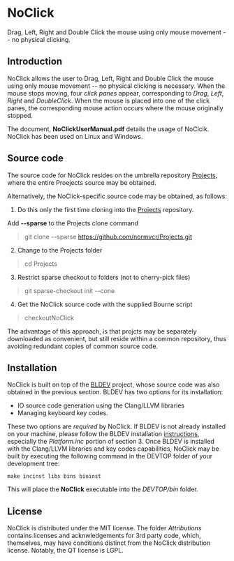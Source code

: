 # NoClick
Drag, Left, Right and Double Click the mouse using only mouse movement -- no physical clicking.

## Introduction
NoClick allows the user to Drag, Left, Right and Double Click the mouse using only mouse movement -- no physical clicking is necessary.  When the mouse stops moving, four *click panes* appear, corresponding to *Drag*, *Left*, *Right* and *DoubleClick*.  When the mouse is placed into one of the click panes, the corresponding mouse action occurs where the mouse originally stopped.

The document, **NoClickUserManual.pdf** details the usage of NoClcik.
NoClick has been used on Linux and Windows.  


## Source code
The source code for NoClick resides on the umbrella repository [Projects](https://github.com/normvcr/Projects), where the entire Proejects source may be obtained.

Alternatively, the NoClick-specific source code may be obtained, as follows:

1. Do this only the first time cloning into the
[Projects](https://github.com/normvcr/Projects)
repository.

Add **--sparse** to the Projects clone command
>   git clone --sparse https://github.com/normvcr/Projects.git

2. Change to the Projects folder
>   cd Projects

3. Restrict sparse checkout to folders (not to cherry-pick files)
>   git sparse-checkout init --cone

4. Get the NoClick source code with the supplied Bourne script
>   checkoutNoClick

The advantage of this approach, is that projcts may be separately downloaded as convenient, but still reside within a common repository, thus avoiding redundant copies of common source code.

## Installation

NoClick is built on top of the [BLDEV](https://github.com/normvcr/BLDEV) project, whose source code was also obtained in the previous section.  BLDEV has two options for its installation:

- IO source code generation using the Clang/LLVM libraries
- Managing keyboard key codes.

These two options are *required* by NoClick.  If BLDEV is not already installed on your machine, please follow the BLDEV installation [instructions](https://github.com/normvcr/BLDEV/blob/master/BUILDING.md), especially the *Platform.inc* portion of section 3.  Once BLDEV is installed with the Clang/LLVM libraries and key codes capabilities,
NoClick may be built by executing the following command in the DEVTOP folder of your development tree:

```
make incinst libs bins bininst
```
This will place the **NoClick** executable into the *DEVTOP/bin* folder.


## License
NoClick is distributed under the MIT license.  The folder *Attributions* contains licenses and acknwledgements for 3rd party code, which, themselves, may have conditions distinct from the NoClick distribution license.  Notably, the QT license is LGPL.
